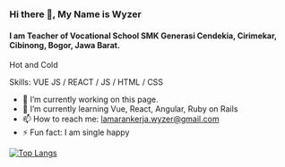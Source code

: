 ### Hi there 👋, My Name is Wyzer
#### I am Teacher of Vocational School SMK Generasi Cendekia, Cirimekar, Cibinong, Bogor, Jawa Barat.
Hot and Cold 

Skills: VUE JS / REACT / JS / HTML / CSS

- 🔭 I’m currently working on this page. 
- 🌱 I’m currently learning Vue, React, Angular, Ruby on Rails 
- 📫 How to reach me: lamarankerja.wyzer@gmail.com 
- ⚡ Fun fact: I am single happy 




[![Top Langs](https://github-readme-stats.vercel.app/api/top-langs/?username=mwyzer)](https://github.com/anuraghazra/github-readme-stats)

